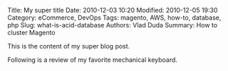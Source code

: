Title: My super title
Date: 2010-12-03 10:20
Modified: 2010-12-05 19:30
Category: eCommerce, DevOps
Tags: magento, AWS, how-to, database, php
Slug: what-is-acid-database
Authors: Vlad Duda
Summary: How to cluster Magento

This is the content of my super blog post.

Following is a review of my favorite mechanical keyboard.
